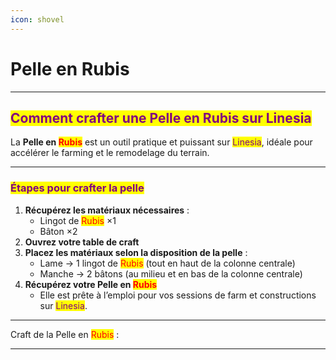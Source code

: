 ```yaml
---
icon: shovel
---
```


# Pelle en Rubis

***

## <mark style="color:purple;">Comment crafter une Pelle en Rubis sur Linesia</mark>

La **Pelle en&#x20;**<mark style="color:red;">**Rubis**</mark> est un outil pratique et puissant sur <mark style="color:purple;">Linesia</mark>, idéale pour accélérer le farming et le remodelage du terrain.

***

### <mark style="color:purple;">Étapes pour crafter la pelle</mark>

1. **Récupérez les matériaux nécessaires** :
   * Lingot de <mark style="color:red;">Rubis</mark> ×1
   * Bâton ×2
2. **Ouvrez votre table de craft**
3. **Placez les matériaux selon la disposition de la pelle** :
   * Lame → 1 lingot de <mark style="color:red;">Rubis</mark> (tout en haut de la colonne centrale)
   * Manche → 2 bâtons (au milieu et en bas de la colonne centrale)
4. **Récupérez votre Pelle en&#x20;**<mark style="color:red;">**Rubis**</mark>
   * Elle est prête à l’emploi pour vos sessions de farm et constructions sur <mark style="color:purple;">Linesia</mark>.

***

Craft de la Pelle en <mark style="color:red;">Rubis</mark> :

***
